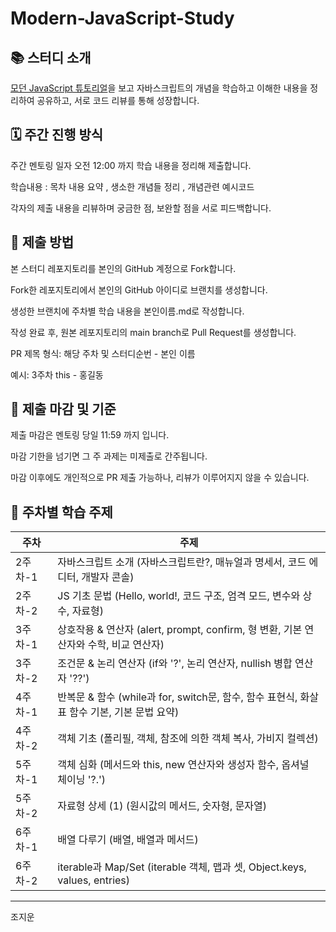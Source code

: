 # Modern-JavaScript-Study

## 📚 스터디 소개

[모던 JavaScript 튜토리얼](https://ko.javascript.info/)을 보고 자바스크립트의 개념을 학습하고 이해한 내용을 정리하여 공유하고, 서로 코드 리뷰를 통해 성장합니다.

## 🗓️ 주간 진행 방식

주간 멘토링 일자 오전 12:00 까지  학습 내용을 정리해 제출합니다.

학습내용 : 목차 내용 요약 , 생소한 개념들 정리  , 개념관련 예시코드

각자의 제출 내용을 리뷰하며 궁금한 점, 보완할 점을 서로 피드백합니다.

## 📝 제출 방법

본 스터디 레포지토리를 본인의 GitHub 계정으로 Fork합니다.

Fork한 레포지토리에서 본인의 GitHub 아이디로 브랜치를 생성합니다.

생성한 브랜치에 주차별 학습 내용을 본인이름.md로 작성합니다.

작성 완료 후, 원본 레포지토리의 main branch로 Pull Request를 생성합니다.

PR 제목 형식: 해당 주차 및 스터디순번  - 본인 이름

예시: 3주차 this - 홍길동

## 🚨 제출 마감 및 기준

제출 마감은 멘토링 당일 11:59 까지 입니다.

마감 기한을 넘기면 그 주 과제는 미제출로 간주됩니다.

마감 이후에도 개인적으로 PR 제출 가능하나, 리뷰가 이루어지지 않을 수 있습니다.



## 📖 주차별 학습 주제

| 주차    | 주제                                                                  |
| ----- | ------------------------------------------------------------------- |
| 2주차-1 | 자바스크립트 소개 (자바스크립트란?, 매뉴얼과 명세서, 코드 에디터, 개발자 콘솔)                      |
| 2주차-2 | JS 기초 문법 (Hello, world!, 코드 구조, 엄격 모드, 변수와 상수, 자료형)                 |
| 3주차-1 | 상호작용 & 연산자 (alert, prompt, confirm, 형 변환, 기본 연산자와 수학, 비교 연산자)       |
| 3주차-2 | 조건문 & 논리 연산자 (if와 '?', 논리 연산자, nullish 병합 연산자 '??')                 |
| 4주차-1 | 반복문 & 함수 (while과 for, switch문, 함수, 함수 표현식, 화살표 함수 기본, 기본 문법 요약)     |
| 4주차-2 | 객체 기초 (폴리필, 객체, 참조에 의한 객체 복사, 가비지 컬렉션)                              |
| 5주차-1 | 객체 심화 (메서드와 this, new 연산자와 생성자 함수, 옵셔널 체이닝 '?.')                    |
| 5주차-2 | 자료형 상세 (1) (원시값의 메서드, 숫자형, 문자열)                                     |
| 6주차-1 | 배열 다루기 (배열, 배열과 메서드)                                                |
| 6주차-2 | iterable과 Map/Set (iterable 객체, 맵과 셋, Object.keys, values, entries) |
---



조지운